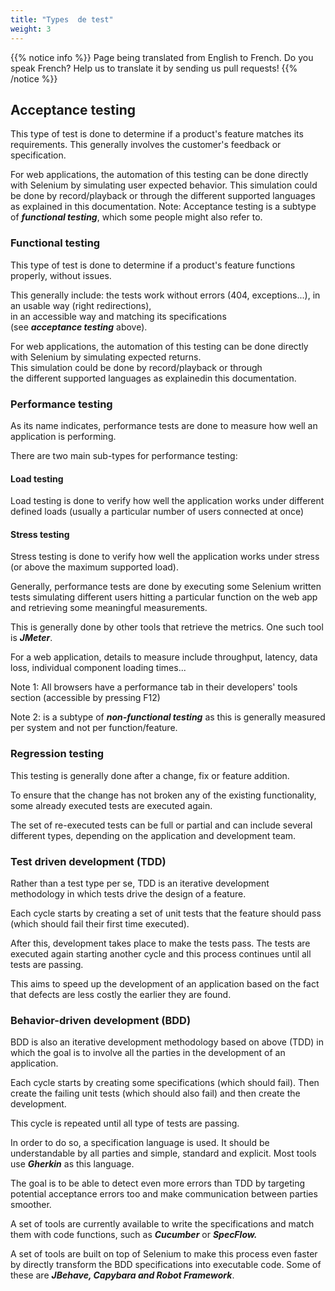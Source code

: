 ```yaml
---
title: "Types  de test"
weight: 3
---
```


{{% notice info %}}
<i class="fas fa-language"></i> Page being translated from 
English to French. Do you speak French? Help us to translate
it by sending us pull requests!
{{% /notice %}}

## Acceptance testing
This type of test is done to determine if a product's
feature matches its requirements. 
This generally involves the customer's feedback or specification.

For web applications, the automation of this testing can be done
directly with Selenium by simulating user expected behavior.
This simulation could be done by record/playback or through the
different supported languages as explained in this documentation.
Note: Acceptance testing is a subtype of **_functional testing_**,
which some people might also refer to.
            
### Functional testing
This type of test is done to determine if a product's
feature functions properly, without issues.
             
This generally include: the tests work without errors 
(404, exceptions...), in an usable way (right redirections),   
in an accessible way and matching its specifications            
(see **_acceptance testing_** above).

For web applications, the automation of this testing can be
done directly with Selenium by simulating expected returns.     
This simulation could be done by record/playback or through     
the different supported languages as explainedin this documentation.

### Performance testing
As its name indicates, performance tests are done 
to measure how well an application is performing.

There are two main sub-types for performance testing:

#### Load testing
Load testing is done to verify how well the 
application works under different defined loads 
(usually a particular number of users connected at once)

#### Stress testing
Stress testing is done to verify how well the
application works under stress (or above the maximum supported load).

Generally, performance tests are done by executing some 
Selenium written tests simulating different users 
hitting a particular function on the web app and 
retrieving some meaningful measurements. 

This is generally done by other tools that retrieve the metrics.
One such tool is **_JMeter_**.

For a web application, details to measure include 
throughput, latency, data loss, individual component loading times...

Note 1: All browsers have a performance tab in their
developers' tools section (accessible by pressing F12)

Note 2: is a subtype of **_non-functional testing_**
as this is generally measured per system and not per function/feature.
            
### Regression testing
This testing is generally done after a change, fix or feature addition. 

To ensure that the change has not broken any of the existing 
functionality, some already executed tests are executed again. 
            
The set of re-executed tests can be full or partial
and can include several different types, depending
on the application and development team.
            
### Test driven development (TDD)
Rather than a test type per se, TDD is an iterative
development methodology in which tests drive the design of a feature.

Each cycle starts by creating a set of unit tests that
the feature should pass (which should fail their first time executed).

After this, development takes place to make the tests pass. 
The tests are executed again starting another cycle 
and this process continues until all tests are passing.

This aims to speed up the development of an application
based on the fact that defects are less costly the earlier they are found.

### Behavior-driven development (BDD)
BDD is also an iterative development methodology
based on above (TDD) in which the goal is to involve
all the parties in the development of an application.

Each cycle starts by creating some specifications 
(which should fail). Then create the failing unit 
tests (which should also fail) and then create the development. 

This cycle is repeated until all type of tests are passing.

In order to do so, a specification language is 
used. It should be understandable by all parties and 
simple, standard and explicit. 
Most tools use **_Gherkin_** as this language.

The goal is to be able to detect even more errors
than TDD by targeting potential acceptance errors
too and make communication between parties smoother.

A set of tools are currently available 
to write the specifications and match them with code functions,
such as **_Cucumber_** or **_SpecFlow._**

A set of tools are built on top of Selenium to make this process
even faster by directly transform the BDD specifications into 
executable code.
Some of these are **_JBehave, Capybara and Robot Framework_**.
            
